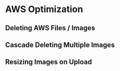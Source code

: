 # AWS Optimization

## Deleting AWS Files / Images

## Cascade Deleting Multiple Images

## Resizing Images on Upload
